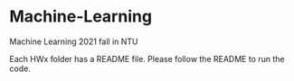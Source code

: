 # Machine-Learning
Machine Learning 2021 fall in NTU

Each HWx folder has a README file. Please follow the README to run the code.
